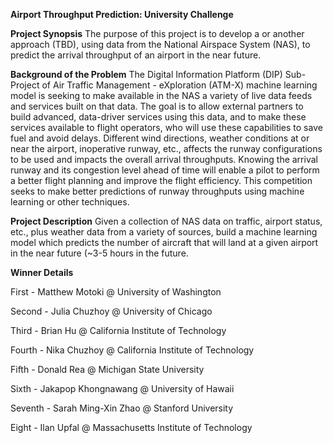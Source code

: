 **Airport Throughput Prediction: University Challenge**

**Project Synopsis**
The purpose of this project is to develop a   or another approach (TBD), using data from the National Airspace System (NAS), to predict  the arrival throughput of an airport in the near future.

**Background of the Problem**
The Digital Information Platform (DIP) Sub-Project of Air Traffic Management - eXploration (ATM-X) machine learning model is seeking to make available in the NAS a variety of live data feeds and services built on that data. The goal is to allow external partners to build advanced, data-driver services using this data, and to make these services available to flight operators, who will use these capabilities to save fuel and avoid delays. Different wind directions, weather conditions at or near the airport, inoperative runway, etc., affects the runway configurations to be used and impacts the overall arrival throughputs. Knowing the arrival runway and its congestion level ahead of time will enable a pilot to perform a better flight planning and improve the flight efficiency. This competition seeks to make better predictions of runway throughputs using machine learning or other techniques.

**Project Description**
Given a collection of NAS data on traffic, airport status, etc., plus weather data from a variety of sources, build a machine learning model which predicts the number of aircraft that will land at a given airport in the near future (~3-5 hours in the future.

**Winner Details**

First - Matthew	Motoki	@ University of Washington

Second - Julia	Chuzhoy	@ University of Chicago

Third - Brian	Hu	@ California Institute of Technology

Fourth - Nika	Chuzhoy	@ California Institute of Technology

Fifth - Donald Rea	@ Michigan State University

Sixth - Jakapop	Khongnawang	@ University of Hawaii

Seventh - Sarah	Ming-Xin Zhao	@ Stanford University

Eight - Ilan	Upfal	@ Massachusetts Institute of Technology
